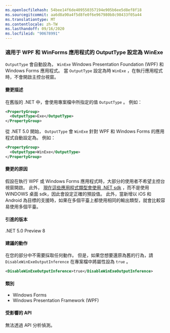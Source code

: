 ```yaml
---
ms.openlocfilehash: 54bee14f6de409550357194e905b6ee5d8ef8f18
ms.sourcegitcommit: aa6d8a90a4f5d8fe0f6e967980b8c98433f05a44
ms.translationtype: MT
ms.contentlocale: zh-TW
ms.lasthandoff: 09/16/2020
ms.locfileid: "90678991"
---
```

### <a name="outputtype-set-to-winexe-for-wpf-and-winforms-apps"></a>適用于 WPF 和 WinForms 應用程式的 OutputType 設定為 WinExe

`OutputType` 會自動設為， `WinExe` Windows Presentation Foundation (WPF) 和 Windows Forms 應用程式。 當 `OutputType` 設定為時 `WinExe` ，在執行應用程式時，不會開啟主控台視窗。

#### <a name="change-description"></a>變更描述

在舊版的 .NET 中，會使用專案檔中所指定的值 `OutputType` 。 例如：

```xml
<PropertyGroup>
  <OutputType>Exe</OutputType>
</PropertyGroup>
```

從 .NET 5.0 開始， `OutputType` 會 `WinExe` 針對 WPF 和 Windows Forms 的應用程式自動設定為。 例如：

```xml
<PropertyGroup>
  <OutputType>WinExe</OutputType>
</PropertyGroup>
```

#### <a name="reason-for-change"></a>變更的原因

假設在執行 WPF 或 Windows Forms 應用程式時，大部分的使用者不希望主控台視窗開啟。 此外， [現在這些應用程式類型會使用 .NET sdk](../../../../docs/core/compatibility/wpf.md#winforms-and-wpf-apps-use-microsoftnetsdk) ，而不是使用 WINDOWS 桌面 sdk，因此會設定正確的預設值。 此外，當新增以 iOS 和 Android 為目標的支援時，如果在多個平臺上都使用相同的輸出類型，就會比較容易使用多個平臺。

#### <a name="version-introduced"></a>引進的版本

.NET 5.0 Preview 8

#### <a name="recommended-action"></a>建議的動作

在您的部分中不需要採取任何動作。 但是，如果您想要還原為舊的行為，請 `DisableWinExeOutputInference` 在專案檔中將屬性設為 `true` 。

```xml
<DisableWinExeOutputInference>true</DisableWinExeOutputInference>
```

#### <a name="category"></a>類別

- Windows Forms
- Windows Presentation Framework (WPF)

#### <a name="affected-apis"></a>受影響的 API

無法透過 API 分析偵測。

<!-- 

#### Affected APIs

Not detectable via API analysis.

-->
